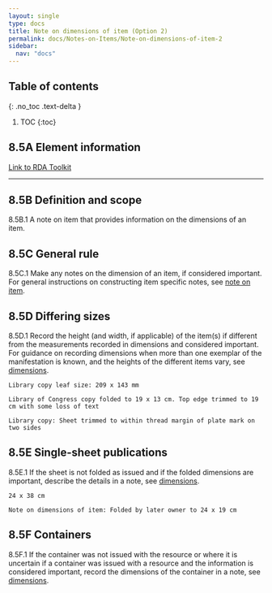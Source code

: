 ```yaml
---
layout: single
type: docs
title: Note on dimensions of item (Option 2)
permalink: docs/Notes-on-Items/Note-on-dimensions-of-item-2
sidebar:
  nav: "docs"
---
```



## Table of contents
{: .no_toc .text-delta }

1. TOC
{:toc}

## 8.5A Element information

[Link to RDA Toolkit](https://beta.rdatoolkit.org/Content/Index?externalId=en-US_ala-f9c752ea-fc02-387e-97ac-c1ed5fa5cb7b)

---

## 8.5B Definition and scope

<a name="8.5B.1">8.5B.1</a> A note on item that provides information on the dimensions of an item.

## 8.5C General rule

<a name="8.5C.1">8.5C.1</a> Make any notes on the dimension of an item, if considered important. For general instructions on constructing item specific notes, see [note on item](https://ladylazarus3.github.io/Test2/docs/Notes-on-Items/Note-on-item).

## 8.5D Differing sizes
<a name="8.5D.1">8.5D.1</a> Record the height (and width, if applicable) of the item(s) if different from the measurements recorded in dimensions and considered important.  For guidance on recording dimensions when more than one exemplar of the manifestation is known, and the heights of the different items vary, see [dimensions](https://ladylazarus3.github.io/Test2/docs/Physical-Description/Dimensions-2#56f-differing-sizes).

```Library copy leaf size: 209 x 143 mm```

```Library of Congress copy folded to 19 x 13 cm. Top edge trimmed to 19 cm with some loss of text```

```Library copy: Sheet trimmed to within thread margin of plate mark on two sides```

## 8.5E Single-sheet publications

<a name="8.5E.1">8.5E.1</a> If the sheet is not folded as issued and if the folded dimensions are important, describe the details in a note, see [dimensions](https://ladylazarus3.github.io/Test2/docs/Physical-Description/Dimensions-2#56g-single-sheet-publications).

```24 x 38 cm```

```Note on dimensions of item: Folded by later owner to 24 x 19 cm```

## 8.5F Containers

<a name="8.5F.1">8.5F.1</a> If the container was not issued with the resource or where it is uncertain if a container was issued with a resource and the information is considered important, record the dimensions of the container in a note, see [dimensions](https://ladylazarus3.github.io/Test2/docs/Physical-Description/Dimensions-2#56h-containers).